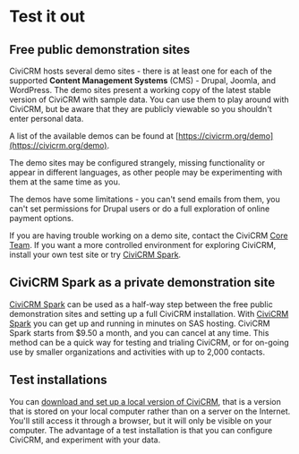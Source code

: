 # Test it out

## Free public demonstration sites

CiviCRM hosts several demo sites - there is at least one for each of the
supported **Content Management Systems** (CMS) - Drupal, Joomla, and
WordPress. The demo sites present a working copy of the latest stable
version of CiviCRM with sample data. You can use them to play around
with CiviCRM, but be aware that they are publicly viewable so you
shouldn't enter personal data.

A list of the available demos can be found at
[https://civicrm.org/demo](https://civicrm.org/demo).

The demo sites may be configured strangely, missing functionality or
appear in different languages, as other people may be experimenting with
them at the same time as you.

The demos have some limitations - you can't send emails from them, you
can't set permissions for Drupal users or do a full exploration of
online payment options.

If you are having trouble working on a demo site, contact the CiviCRM
[Core Team](https://civicrm.org/teams/core-team). If you want a more controlled
environment for exploring CiviCRM, install your own test site or try [CiviCRM Spark](https://civicrm.org/spark).

## CiviCRM Spark as a private demonstration site

[CiviCRM Spark](https://civicrm.org/spark) can be used as a half-way step between 
the free public demonstration sites and setting up a full CiviCRM installation. 
With [CiviCRM Spark](https://civicrm.org/spark) you can get up and running in 
minutes on SAS hosting. CiviCRM Spark starts from $9.50 a month, and you can cancel at 
any time. This method can be a quick way for testing and trialing CiviCRM, or for on-going
use by smaller organizations and activities with up to 2,000 contacts.

## Test installations

You can [download and set up a local version of CiviCRM](https://civicrm.org/download), that is a
version that is stored on your local computer rather than on a server on
the Internet. You'll still access it through a browser, but it will only
be visible on your computer. The advantage of a test installation is
that you can configure CiviCRM, and experiment with your data.
